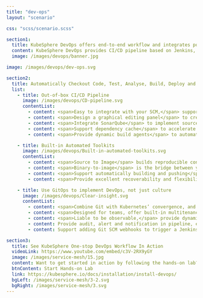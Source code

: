 ```yaml
---
title: "dev-ops"
layout: "scenario"

css: "scss/scenario.scss"

section1:
  title: KubeSphere DevOps offers end-to-end workflow and integrates popular CI/CD tools to boost delivery.
  content: KubeSphere DevOps provides CI/CD pipeline based on Jenkins, and offers automated workflows including binary-to-image (B2I) and source-to-image (S2I), helps organizations accelerate time to market for their product.
  image: /images/devops/banner.jpg

image: /images/devops/dev-ops.svg

section2:
  title: Automatically Checkout Code, Test, Analyse, Build, Deploy and Release
  list:
    - title: Out-of-box CI/CD Pipeline
      image: /images/devops/CD-pipeline.svg
      contentList:
        - content: <span>Easy to integrate with your SCM,</span> supporting GitLab / GitHub / BitBucket / SVN
        - content: <span>Design a graphical editing panel</span> to create CI/CD pipelines, without writing Jenkinsfile
        - content: <span>Integrate SonarQube</span> to implement source code quality analysis
        - content: <span>Support dependency cache</span> to accelerate build and deployment
        - content: <span>Provide dynamic build agents</span> to automatically spin up Pods as necessary

    - title: Built-in Automated Toolkits
      image: /images/devops/Built-in-automated-toolkits.svg
      contentList:
        - content: <span>Source to Image</span> builds reproducible container images from source code without writing dockerfile
        - content: <span>Binary-to-image</span> is the bridge between your artifact and a runnable image
        - content: <span>Support automatically building and pushing</span> images to any registry, and finally deploy them to Kubernetes
        - content: <span>Provide excellent recoverability and flexibility</span> as you can rebuild and rerun S2I / B2I whenever a patch is needed

    - title: Use GitOps to implement DevOps, not just culture
      image: /images/devops/Clear-insight.svg
      contentList:
        - content: <span>Combine Git with Kubernetes’ convergence, and automates the cloud native Apps delivery</span>
        - content: <span>Designed for teams, offer built-in multitenancy in DevOps project</span>
        - content: <span>Liable to be observable,</span> provide dynamic logs for the S2I / B2I build and pipeline
        - content: Provide audit, alert and notification in pipeline, ensuring issues can be quickly located and solved
        - content: Support adding Git SCM webhooks to trigger a Jenkins build when new commits are submitted to the branch

section3:
  title: See KubeSphere One-stop DevOps Workflow In Action
  videoLink: https://www.youtube.com/embed/c3V-2RX9yGY
  image: /images/service-mesh/15.jpg
  content: Want to get started in action by following the hands-on lab?
  btnContent: Start Hands-on Lab
  link: https://kubesphere.io/docs/installation/install-devops/
  bgLeft: /images/service-mesh/3-2.svg
  bgRight: /images/service-mesh/3.svg
---
```

